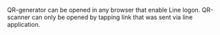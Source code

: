 QR-generator can be opened in any browser that enable Line logon.
QR-scanner can only be opened by tapping link that was sent via line application.

